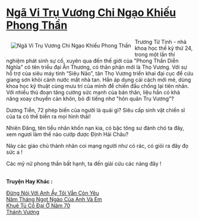 <a href="https://utruyen.com/nga-vi-tru-vuong-chi-ngao-khieu-phong-than/6702/" title="Ngã Vi Trụ Vương Chi Ngạo Khiếu Phong Thần"><h1>Ngã Vi Trụ Vương Chi Ngạo Khiếu Phong Thần</h1></a><div style="display:table"><img align="right" style="float: left; padding: 10px;" src="https://utruyen.com/images/story/200x260/nga-vi-tru-vuong-chi-ngao-khieu-phong-than.jpg" alt="Ngã Vi Trụ Vương Chi Ngạo Khiếu Phong Thần">Trương Tử Tinh - nhà khoa học thế kỷ thứ 24, trong một lần thí nghiệm phát sinh sự cố, xuyên qua đến thế giới của "Phong Thần Diễn Nghĩa" có tên triều đại Ân Thương, có thân phận mới là Thọ Vương. Với sự hỗ trợ của siêu máy tính “Siêu Não”, tân Thọ Vương triển khai đại cục để cứu giang sơn khỏi cảnh nước mất nhà tan. Hắn áp dụng cải cách mới mẻ, dùng khoa học kỹ thuật cùng mưu trí của mình để chiến đấu chống lại tiên nhân. Với nhiều thủ đoạn tăng cường sức mạnh của bản thân, liệu hắn có khả năng xoay chuyển càn khôn, bỏ đi tiếng nhơ "hôn quân Trụ Vương"?<p></p>Dương Tiễn, 72 phép biến của người là quái gì? Siêu cấp sinh vật chiến sĩ của ta có thể biến ra mọi hình thái!<p></p>Nhiên Đăng, tên tiểu nhân khốn nạn kia, có bậc tông sư đánh chó ta đây, xem ngươi làm thế nào cướp được Định Hải Châu? <p></p>Này các giáo chủ thánh nhân coi mạng người như cỏ rác, có giỏi ra đây đọ sức a !<p></p>Các mỹ nữ phong thần bất hạnh, ta đến giải cứu các nàng đây !</div><p><br><b>Truyện Hay Khác :</b></p><a href="https://utruyen.com/dung-noi-voi-anh-ay-toi-van-con-yeu/1386/" alt="Đừng Nói Với Anh Ấy Tôi Vẫn Còn Yêu">Đừng Nói Với Anh Ấy Tôi Vẫn Còn Yêu</a><br/><a href="https://truyenngontinhay.wordpress.com/2019/10/03/nam-thang-ngot-ngao-cua-anh-va-em/" alt="Năm Tháng Ngọt Ngào Của Anh Và Em">Năm Tháng Ngọt Ngào Của Anh Và Em</a><br/><a href="https://github.com/quanluxury/ngontinhhot/tree/master/truyenhay/18956/" alt="Khuê Tú Cổ Đại Ở Năm 70">Khuê Tú Cổ Đại Ở Năm 70</a><br/><a href="https://github.com/quanluxury/truyenhot/tree/master/truyenhay/9131/" alt="Thánh Vương">Thánh Vương</a><br/>